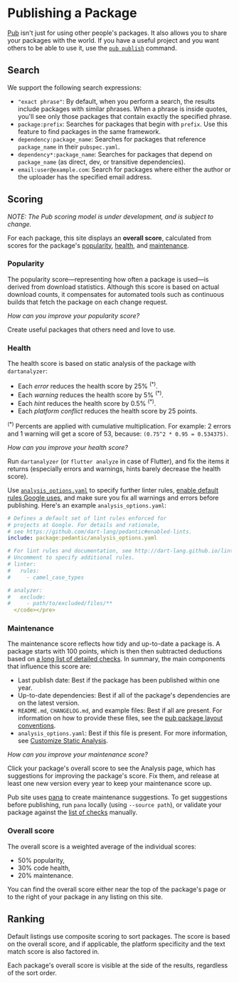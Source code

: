 # Publishing a Package

[Pub][pub-tool] isn't just for using other people's packages.
It also allows you to share your packages with the world.
If you have a useful project and you want others to be able to use it,
use the [`pub publish`][pub-publish] command.

## Search

We support the following search expressions:
  - `"exact phrase"`: By default, when you perform a search, the results
    include packages with similar phrases. When a phrase is inside quotes,
    you'll see only those packages that contain exactly the specified
    phrase.
  - `package:prefix`: Searches for packages that begin with `prefix`.
    Use this feature to find packages in the same framework.
  - `dependency:package_name`: Searches for packages that reference
    `package_name` in their `pubspec.yaml`.
  - `dependency*:package_name`: Searches for packages that depend on
    `package_name` (as direct, dev, or transitive dependencies).
  - `email:user@example.com`: Search for packages where either the
    author or the uploader has the specified email address.

## Scoring

*NOTE: The Pub scoring model is under development, and is subject to change.*

For each package, this site displays an **overall score**, calculated
from scores for the package's [popularity](#popularity), [health](#health),
and [maintenance](#maintenance).

### Popularity

The popularity score—representing how often a package is used—is derived
from download statistics. Although this score is based on actual download
counts, it compensates for automated tools such as continuous builds that
fetch the package on each change request.

*How can you improve your popularity score?*

Create useful packages that others need and love to use.

### Health

The health score is based on static analysis of the package with `dartanalyzer`:
  - Each *error* reduces the health score by 25% <sup>(*)</sup>.
  - Each *warning* reduces the health score by 5% <sup>(*)</sup>.
  - Each *hint* reduces the health score by 0.5% <sup>(*)</sup>.
  - Each *platform conflict* reduces the health score by 25 points.


<sup>(*)</sup> Percents are applied with cumulative multiplication.
For example: 2 errors and 1 warning will get a score of 53, because:
`(0.75^2 * 0.95 = 0.534375)`.

*How can you improve your health score?*

Run `dartanalyzer` (or `flutter analyze` in case of Flutter), and fix
the items it returns (especially errors and warnings, hints barely
decrease the health score).

Use [`analysis_options.yaml`][analysis-options] to specify further
linter rules, [enable default rules Google uses][analysis-pedantic],
and make sure you fix all warnings and errors before publishing.
Here's an example `analysis_options.yaml`:

````yaml
# Defines a default set of lint rules enforced for
# projects at Google. For details and rationale,
# see https://github.com/dart-lang/pedantic#enabled-lints.
include: package:pedantic/analysis_options.yaml

# For lint rules and documentation, see http://dart-lang.github.io/linter/lints.
# Uncomment to specify additional rules.
# linter:
#   rules:
#     - camel_case_types

# analyzer:
#   exclude:
#     - path/to/excluded/files/**
  </code></pre>
````

### Maintenance

The maintenance score reflects how tidy and up-to-date a package is. A package
starts with 100 points, which is then then subtracted deductions based on
[a long list of detailed checks][pana-maintenance]. In summary, the main
components that influence this score are:
  - Last publish date: Best if the package has been published within one year.
  - Up-to-date dependencies: Best if all of the package's dependencies are on the latest version.
  - `README.md`, `CHANGELOG.md`, and example files: Best if all are present. For
    information on how to provide these files, see the [pub package layout conventions][pub-layout].
  - `analysis_options.yaml`: Best if this file is present. For more information, see
    [Customize Static Analysis][analysis-options].

*How can you improve your maintenance score?*

Click your package's overall score to see the Analysis page, which has
suggestions for improving the package's score. Fix them, and release
at least one new version every year to keep your maintenance score up.

Pub site uses [pana][pana-url] to create maintenance suggestions.
To get suggestions before publishing, run `pana` locally
(using `--source path`), or validate your package against the
[list of checks][pana-maintenance] manually.

### Overall score

The overall score is a weighted average of the individual scores:
  - 50% popularity,
  - 30% code health,
  - 20% maintenance.

You can find the overall score either near the top of the package's page
or to the right of your package in any listing on this site.

## Ranking

Default listings use composite scoring to sort packages. The score is
based on the overall score, and if applicable, the platform specificity
and the text match score is also factored in.

Each package's overall score is visible at the side of the results,
regardless of the sort order.

[pub-tool]: https://dart.dev/tools/pub
[pub-publish]: https://dart.dev/tools/pub/publishing
[pub-layout]: https://dart.dev/tools/pub/package-layout
[analysis-options]: https://dart.dev/guides/language/analysis-options
[analysis-pedantic]: https://dart.dev/guides/language/analysis-options#default-google-rules-pedantic
[pana-maintenance]: https://pub.dev/documentation/pana/latest/#maintenance-score
[pana-url]: https://pub.dev/packages/pana
